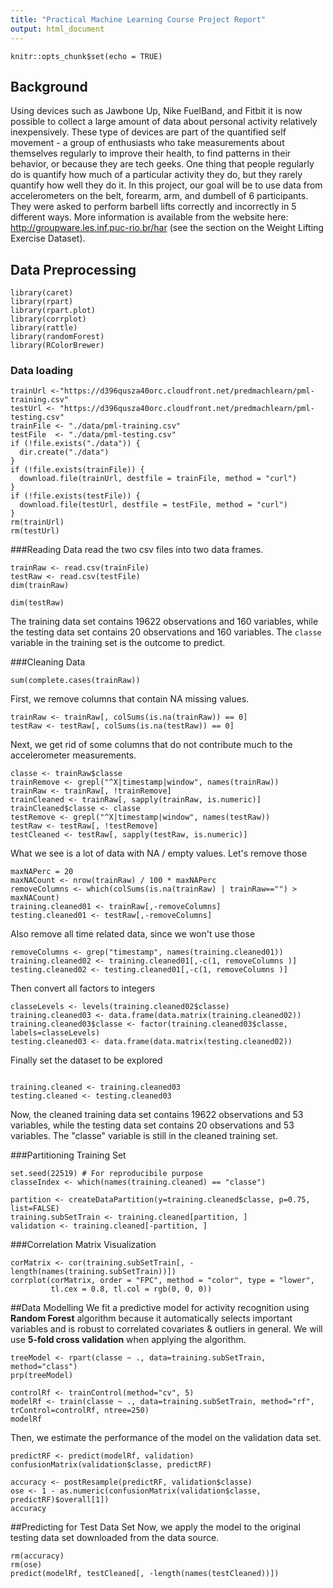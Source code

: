 ```yaml
---
title: "Practical Machine Learning Course Project Report"
output: html_document
---
```


```{r setup, include=FALSE}
knitr::opts_chunk$set(echo = TRUE)
```
## Background
Using devices such as Jawbone Up, Nike FuelBand, and Fitbit it is now possible to collect a large amount of data about personal activity relatively inexpensively. These type of devices are part of the quantified self movement - a group of enthusiasts who take measurements about themselves regularly to improve their health, to find patterns in their behavior, or because they are tech geeks. One thing that people regularly do is quantify how much of a particular activity they do, but they rarely quantify how well they do it. In this project, our goal will be to use data from accelerometers on the belt, forearm, arm, and dumbell of 6 participants. They were asked to perform barbell lifts correctly and incorrectly in 5 different ways. More information is available from the website here: http://groupware.les.inf.puc-rio.br/har (see the section on the Weight Lifting Exercise Dataset).

## Data Preprocessing  

```{r}
library(caret)
library(rpart)
library(rpart.plot)
library(corrplot)
library(rattle)
library(randomForest)
library(RColorBrewer)
```
### Data loading  

```{r}
trainUrl <-"https://d396qusza40orc.cloudfront.net/predmachlearn/pml-training.csv"
testUrl <- "https://d396qusza40orc.cloudfront.net/predmachlearn/pml-testing.csv"
trainFile <- "./data/pml-training.csv"
testFile  <- "./data/pml-testing.csv"
if (!file.exists("./data")) {
  dir.create("./data")
}
if (!file.exists(trainFile)) {
  download.file(trainUrl, destfile = trainFile, method = "curl")
}
if (!file.exists(testFile)) {
  download.file(testUrl, destfile = testFile, method = "curl")
}
rm(trainUrl)
rm(testUrl)
```
###Reading Data
read the two csv files into two data frames.

```{r}
trainRaw <- read.csv(trainFile)
testRaw <- read.csv(testFile)
dim(trainRaw)
```
```{r}
dim(testRaw)
```
The training data set contains 19622 observations and 160 variables, while the testing data set contains 20 observations and 160 variables. The `classe` variable in the training set is the outcome to predict. 

###Cleaning Data

```{r}
sum(complete.cases(trainRaw))
```
First, we remove columns that contain NA missing values.

```{r}
trainRaw <- trainRaw[, colSums(is.na(trainRaw)) == 0]
testRaw <- testRaw[, colSums(is.na(testRaw)) == 0]
```
Next, we get rid of some columns that do not contribute much to the accelerometer measurements.

```{r}
classe <- trainRaw$classe
trainRemove <- grepl("^X|timestamp|window", names(trainRaw))
trainRaw <- trainRaw[, !trainRemove]
trainCleaned <- trainRaw[, sapply(trainRaw, is.numeric)]
trainCleaned$classe <- classe
testRemove <- grepl("^X|timestamp|window", names(testRaw))
testRaw <- testRaw[, !testRemove]
testCleaned <- testRaw[, sapply(testRaw, is.numeric)]
```

What we see is a lot of data with NA / empty values. Let's remove those
```{r}
maxNAPerc = 20
maxNACount <- nrow(trainRaw) / 100 * maxNAPerc
removeColumns <- which(colSums(is.na(trainRaw) | trainRaw=="") > maxNACount)
training.cleaned01 <- trainRaw[,-removeColumns]
testing.cleaned01 <- testRaw[,-removeColumns]
```
Also remove all time related data, since we won't use those
```{r}
removeColumns <- grep("timestamp", names(training.cleaned01))
training.cleaned02 <- training.cleaned01[,-c(1, removeColumns )]
testing.cleaned02 <- testing.cleaned01[,-c(1, removeColumns )]
```
Then convert all factors to integers
```{r}
classeLevels <- levels(training.cleaned02$classe)
training.cleaned03 <- data.frame(data.matrix(training.cleaned02))
training.cleaned03$classe <- factor(training.cleaned03$classe, labels=classeLevels)
testing.cleaned03 <- data.frame(data.matrix(testing.cleaned02))
```
Finally set the dataset to be explored
```{r}

training.cleaned <- training.cleaned03
testing.cleaned <- testing.cleaned03

```

Now, the cleaned training data set contains 19622 observations and 53 variables, while the testing data set contains 20 observations and 53 variables. The "classe" variable is still in the cleaned training set.

###Partitioning Training Set
```{r}
set.seed(22519) # For reproducibile purpose
classeIndex <- which(names(training.cleaned) == "classe")

partition <- createDataPartition(y=training.cleaned$classe, p=0.75, list=FALSE)
training.subSetTrain <- training.cleaned[partition, ]
validation <- training.cleaned[-partition, ]
```

###Correlation Matrix Visualization 

```{r}
corMatrix <- cor(training.subSetTrain[, -length(names(training.subSetTrain))])
corrplot(corMatrix, order = "FPC", method = "color", type = "lower", 
         tl.cex = 0.8, tl.col = rgb(0, 0, 0))
```

##Data Modelling
We fit a predictive model for activity recognition using **Random Forest** algorithm because it automatically selects important variables and is robust to correlated covariates & outliers in general. We will use **5-fold cross validation** when applying the algorithm.  

```{r}
treeModel <- rpart(classe ~ ., data=training.subSetTrain, method="class")
prp(treeModel) 
```

```{r}
controlRf <- trainControl(method="cv", 5)
modelRf <- train(classe ~ ., data=training.subSetTrain, method="rf", trControl=controlRf, ntree=250)
modelRf
```
Then, we estimate the performance of the model on the validation data set.

```{r}
predictRF <- predict(modelRf, validation)
confusionMatrix(validation$classe, predictRF)
```

```{r}
accuracy <- postResample(predictRF, validation$classe)
ose <- 1 - as.numeric(confusionMatrix(validation$classe, predictRF)$overall[1])
accuracy
```

##Predicting for Test Data Set
Now, we apply the model to the original testing data set downloaded from the data source.
```{r}
rm(accuracy)
rm(ose)
predict(modelRf, testCleaned[, -length(names(testCleaned))])
```


